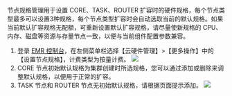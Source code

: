 节点规格管理用于设置 CORE、TASK、ROUTER 扩容时的硬件规格，每个节点类型最多可以设置3种规格，每个节点类型扩容时会自动选取当前的默认规格。如果当前默认扩容规格无配额，可重新设置默认扩容规格，请尽量使新规格的 CPU、内存、磁盘等资源与存量节点一致，以便与当前组件配置参数兼容。

1. 登录 [EMR 控制台](https://console.cloud.tencent.com/emr)，在左侧菜单栏选择【云硬件管理】>【更多操作】中的【设置节点规格】，计费类型为按量计费。
![](https://main.qcloudimg.com/raw/bee79bdccb2bd86d061d1d7f5c712549.png)
2. CORE 节点初始默认规格为集群创建时所选规格，您可以通过添加或删除来调整默认规格，以便用于正常的扩容。
3. TASK 节点和 ROUTER 节点无初始默认规格，请根据页面提示添加。 
![](https://main.qcloudimg.com/raw/fb5874c67ccafdf8311d980139f8f44d.png)
